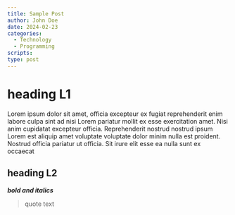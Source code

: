 ```yaml
---
title: Sample Post
author: John Doe
date: 2024-02-23
categories:
  - Technology
  - Programming
scripts:
type: post
---
```


# heading L1

Lorem ipsum dolor sit amet, officia excepteur ex fugiat reprehenderit enim
labore culpa sint ad nisi Lorem pariatur mollit ex esse exercitation amet. Nisi
anim cupidatat excepteur officia. Reprehenderit nostrud nostrud ipsum Lorem est
aliquip amet voluptate voluptate dolor minim nulla est proident. Nostrud
officia pariatur ut officia. Sit irure elit esse ea nulla sunt ex occaecat

## heading L2

**_bold and italics_**

> quote text
